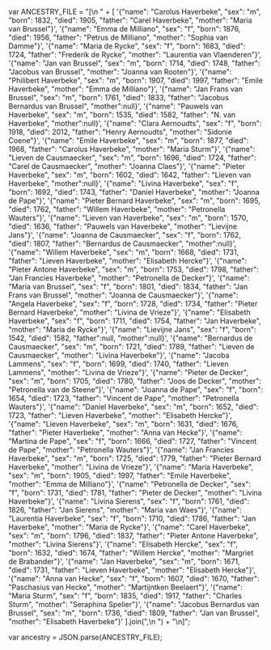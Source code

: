 var ANCESTRY_FILE = "[\n  " + [
    '{"name": "Carolus Haverbeke", "sex": "m", "born": 1832, "died": 1905, "father": "Carel Haverbeke", "mother": "Maria van Brussel"}',
    '{"name": "Emma de Milliano", "sex": "f", "born": 1876, "died": 1956, "father": "Petrus de Milliano", "mother": "Sophia van Damme"}',
    '{"name": "Maria de Rycke", "sex": "f", "born": 1683, "died": 1724, "father": "Frederik de Rycke", "mother": "Laurentia van Vlaenderen"}',
    '{"name": "Jan van Brussel", "sex": "m", "born": 1714, "died": 1748, "father": "Jacobus van Brussel", "mother": "Joanna van Rooten"}',
    '{"name": "Philibert Haverbeke", "sex": "m", "born": 1907, "died": 1997, "father": "Emile Haverbeke", "mother": "Emma de Milliano"}',
    '{"name": "Jan Frans van Brussel", "sex": "m", "born": 1761, "died": 1833, "father": "Jacobus Bernardus van Brussel", "mother":null}',
    '{"name": "Pauwels van Haverbeke", "sex": "m", "born": 1535, "died": 1582, "father": "N. van Haverbeke", "mother":null}',
    '{"name": "Clara Aernoudts", "sex": "f", "born": 1918, "died": 2012, "father": "Henry Aernoudts", "mother": "Sidonie Coene"}',
    '{"name": "Emile Haverbeke", "sex": "m", "born": 1877, "died": 1968, "father": "Carolus Haverbeke", "mother": "Maria Sturm"}',
    '{"name": "Lieven de Causmaecker", "sex": "m", "born": 1696, "died": 1724, "father": "Carel de Causmaecker", "mother": "Joanna Claes"}',
    '{"name": "Pieter Haverbeke", "sex": "m", "born": 1602, "died": 1642, "father": "Lieven van Haverbeke", "mother":null}',
    '{"name": "Livina Haverbeke", "sex": "f", "born": 1692, "died": 1743, "father": "Daniel Haverbeke", "mother": "Joanna de Pape"}',
    '{"name": "Pieter Bernard Haverbeke", "sex": "m", "born": 1695, "died": 1762, "father": "Willem Haverbeke", "mother": "Petronella Wauters"}',
    '{"name": "Lieven van Haverbeke", "sex": "m", "born": 1570, "died": 1636, "father": "Pauwels van Haverbeke", "mother": "Lievijne Jans"}',
    '{"name": "Joanna de Causmaecker", "sex": "f", "born": 1762, "died": 1807, "father": "Bernardus de Causmaecker", "mother":null}',
    '{"name": "Willem Haverbeke", "sex": "m", "born": 1668, "died": 1731, "father": "Lieven Haverbeke", "mother": "Elisabeth Hercke"}',
    '{"name": "Pieter Antone Haverbeke", "sex": "m", "born": 1753, "died": 1798, "father": "Jan Francies Haverbeke", "mother": "Petronella de Decker"}',
    '{"name": "Maria van Brussel", "sex": "f", "born": 1801, "died": 1834, "father": "Jan Frans van Brussel", "mother": "Joanna de Causmaecker"}',
    '{"name": "Angela Haverbeke", "sex": "f", "born": 1728, "died": 1734, "father": "Pieter Bernard Haverbeke", "mother": "Livina de Vrieze"}',
    '{"name": "Elisabeth Haverbeke", "sex": "f", "born": 1711, "died": 1754, "father": "Jan Haverbeke", "mother": "Maria de Rycke"}',
    '{"name": "Lievijne Jans", "sex": "f", "born": 1542, "died": 1582, "father":null, "mother":null}',
    '{"name": "Bernardus de Causmaecker", "sex": "m", "born": 1721, "died": 1789, "father": "Lieven de Causmaecker", "mother": "Livina Haverbeke"}',
    '{"name": "Jacoba Lammens", "sex": "f", "born": 1699, "died": 1740, "father": "Lieven Lammens", "mother": "Livina de Vrieze"}',
    '{"name": "Pieter de Decker", "sex": "m", "born": 1705, "died": 1780, "father": "Joos de Decker", "mother": "Petronella van de Steene"}',
    '{"name": "Joanna de Pape", "sex": "f", "born": 1654, "died": 1723, "father": "Vincent de Pape", "mother": "Petronella Wauters"}',
    '{"name": "Daniel Haverbeke", "sex": "m", "born": 1652, "died": 1723, "father": "Lieven Haverbeke", "mother": "Elisabeth Hercke"}',
    '{"name": "Lieven Haverbeke", "sex": "m", "born": 1631, "died": 1676, "father": "Pieter Haverbeke", "mother": "Anna van Hecke"}',
    '{"name": "Martina de Pape", "sex": "f", "born": 1666, "died": 1727, "father": "Vincent de Pape", "mother": "Petronella Wauters"}',
    '{"name": "Jan Francies Haverbeke", "sex": "m", "born": 1725, "died": 1779, "father": "Pieter Bernard Haverbeke", "mother": "Livina de Vrieze"}',
    '{"name": "Maria Haverbeke", "sex": "m", "born": 1905, "died": 1997, "father": "Emile Haverbeke", "mother": "Emma de Milliano"}',
    '{"name": "Petronella de Decker", "sex": "f", "born": 1731, "died": 1781, "father": "Pieter de Decker", "mother": "Livina Haverbeke"}',
    '{"name": "Livina Sierens", "sex": "f", "born": 1761, "died": 1826, "father": "Jan Sierens", "mother": "Maria van Waes"}',
    '{"name": "Laurentia Haverbeke", "sex": "f", "born": 1710, "died": 1786, "father": "Jan Haverbeke", "mother": "Maria de Rycke"}',
    '{"name": "Carel Haverbeke", "sex": "m", "born": 1796, "died": 1837, "father": "Pieter Antone Haverbeke", "mother": "Livina Sierens"}',
    '{"name": "Elisabeth Hercke", "sex": "f", "born": 1632, "died": 1674, "father": "Willem Hercke", "mother": "Margriet de Brabander"}',
    '{"name": "Jan Haverbeke", "sex": "m", "born": 1671, "died": 1731, "father": "Lieven Haverbeke", "mother": "Elisabeth Hercke"}',
    '{"name": "Anna van Hecke", "sex": "f", "born": 1607, "died": 1670, "father": "Paschasius van Hecke", "mother": "Martijntken Beelaert"}',
    '{"name": "Maria Sturm", "sex": "f", "born": 1835, "died": 1917, "father": "Charles Sturm", "mother": "Seraphina Spelier"}',
    '{"name": "Jacobus Bernardus van Brussel", "sex": "m", "born": 1736, "died": 1809, "father": "Jan van Brussel", "mother": "Elisabeth Haverbeke"}'
].join(",\n  ") + "\n]";

var ancestry = JSON.parse(ANCESTRY_FILE);
